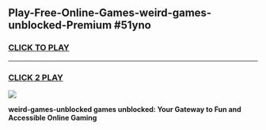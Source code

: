 
## Play-Free-Online-Games-weird-games-unblocked-Premium #51yno
<h3>
<a href="https://premium.freeplayer.one?title=weird-games-unblocked&ref=8M">CLICK TO PLAY</a></h3>
<hr>

<h3>
<a href="https://premium.freeplayer.one?title=weird-games-unblocked&ref=8M">CLICK 2 PLAY</a>
  
</h3>

<a href="https://premium.freeplayer.one?title=weird-games-unblocked&ref=8M"><img src="https://clearcache.store/games.png"></a>


**weird-games-unblocked games unblocked: Your Gateway to Fun and Accessible Online Gaming**
